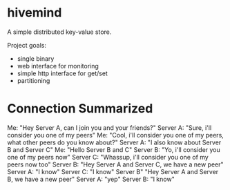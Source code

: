 # hivemind

A simple distributed key-value store.

Project goals:
* single binary
* web interface for monitoring
* simple http interface for get/set
* partitioning


# Connection Summarized

Me: "Hey Server A, can I join you and your friends?"
Server A: "Sure, i'll consider you one of my peers"
Me: "Cool, i'll consider you one of my peers, what other peers do you know about?"
Server A: "I also know about Server B and Server C"
Me: "Hello Server B and C"
Server B: "Yo, i'll consider you one of my peers now"
Server C: "Whassup, i'll consider you one of my peers now too"
Server B: "Hey Server A and Server C, we have a new peer"
Server A: "I know"
Server C: "I know"
Server B" "Hey Server A and Server B, we have a new peer"
Server A: "yep"
Server B: "I know"